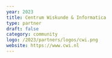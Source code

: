 ```yaml
---
year: 2023
title: Centrum Wiskunde & Informatica
type: partner
draft: false
category: community
logo: /2023/partners/logos/cwi.png
website: https://www.cwi.nl
---
```

